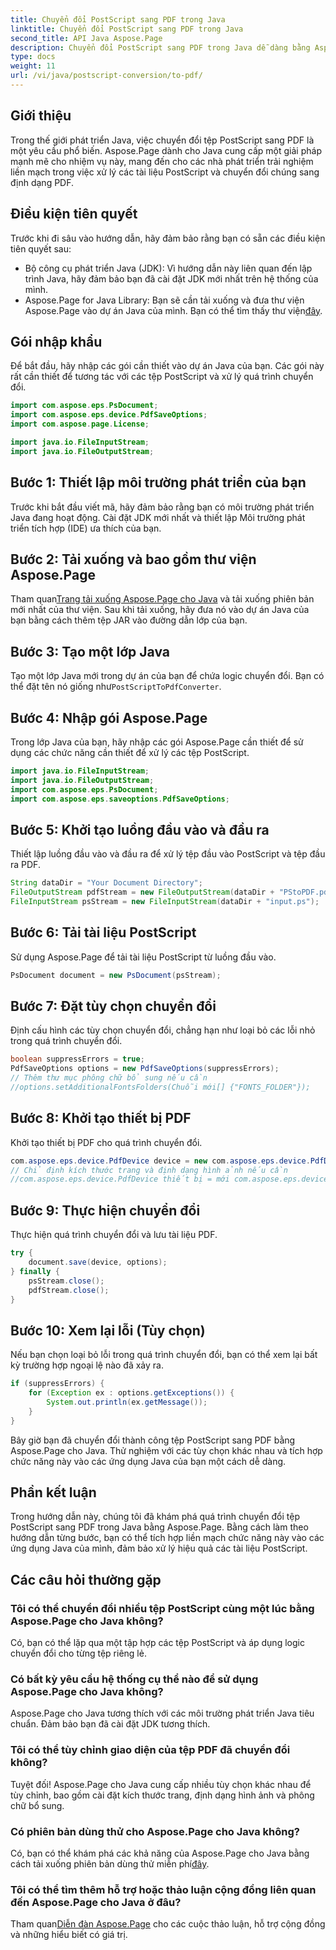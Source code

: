 ```yaml
---
title: Chuyển đổi PostScript sang PDF trong Java
linktitle: Chuyển đổi PostScript sang PDF trong Java
second_title: API Java Aspose.Page
description: Chuyển đổi PostScript sang PDF trong Java dễ dàng bằng Aspose.Page. Hãy làm theo hướng dẫn từng bước của chúng tôi để tích hợp liền mạch. Tải xuống Aspose.Page ngay bây giờ!
type: docs
weight: 11
url: /vi/java/postscript-conversion/to-pdf/
---
```

## Giới thiệu
Trong thế giới phát triển Java, việc chuyển đổi tệp PostScript sang PDF là một yêu cầu phổ biến. Aspose.Page dành cho Java cung cấp một giải pháp mạnh mẽ cho nhiệm vụ này, mang đến cho các nhà phát triển trải nghiệm liền mạch trong việc xử lý các tài liệu PostScript và chuyển đổi chúng sang định dạng PDF.
## Điều kiện tiên quyết
Trước khi đi sâu vào hướng dẫn, hãy đảm bảo rằng bạn có sẵn các điều kiện tiên quyết sau:
- Bộ công cụ phát triển Java (JDK): Vì hướng dẫn này liên quan đến lập trình Java, hãy đảm bảo bạn đã cài đặt JDK mới nhất trên hệ thống của mình.
-  Aspose.Page for Java Library: Bạn sẽ cần tải xuống và đưa thư viện Aspose.Page vào dự án Java của mình. Bạn có thể tìm thấy thư viện[đây](https://releases.aspose.com/page/java/).
## Gói nhập khẩu
Để bắt đầu, hãy nhập các gói cần thiết vào dự án Java của bạn. Các gói này rất cần thiết để tương tác với các tệp PostScript và xử lý quá trình chuyển đổi.
```java
import com.aspose.eps.PsDocument;
import com.aspose.eps.device.PdfSaveOptions;
import com.aspose.page.License;

import java.io.FileInputStream;
import java.io.FileOutputStream;
```
## Bước 1: Thiết lập môi trường phát triển của bạn
Trước khi bắt đầu viết mã, hãy đảm bảo rằng bạn có môi trường phát triển Java đang hoạt động. Cài đặt JDK mới nhất và thiết lập Môi trường phát triển tích hợp (IDE) ưa thích của bạn.
## Bước 2: Tải xuống và bao gồm thư viện Aspose.Page
 Tham quan[Trang tải xuống Aspose.Page cho Java](https://releases.aspose.com/page/java/) và tải xuống phiên bản mới nhất của thư viện. Sau khi tải xuống, hãy đưa nó vào dự án Java của bạn bằng cách thêm tệp JAR vào đường dẫn lớp của bạn.
## Bước 3: Tạo một lớp Java
 Tạo một lớp Java mới trong dự án của bạn để chứa logic chuyển đổi. Bạn có thể đặt tên nó giống như`PostScriptToPdfConverter`.
## Bước 4: Nhập gói Aspose.Page
Trong lớp Java của bạn, hãy nhập các gói Aspose.Page cần thiết để sử dụng các chức năng cần thiết để xử lý các tệp PostScript.
```java
import java.io.FileInputStream;
import java.io.FileOutputStream;
import com.aspose.eps.PsDocument;
import com.aspose.eps.saveoptions.PdfSaveOptions;
```
## Bước 5: Khởi tạo luồng đầu vào và đầu ra
Thiết lập luồng đầu vào và đầu ra để xử lý tệp đầu vào PostScript và tệp đầu ra PDF.
```java
String dataDir = "Your Document Directory";
FileOutputStream pdfStream = new FileOutputStream(dataDir + "PStoPDF.pdf");
FileInputStream psStream = new FileInputStream(dataDir + "input.ps");
```
## Bước 6: Tải tài liệu PostScript
Sử dụng Aspose.Page để tải tài liệu PostScript từ luồng đầu vào.
```java
PsDocument document = new PsDocument(psStream);
```
## Bước 7: Đặt tùy chọn chuyển đổi
Định cấu hình các tùy chọn chuyển đổi, chẳng hạn như loại bỏ các lỗi nhỏ trong quá trình chuyển đổi.
```java
boolean suppressErrors = true;
PdfSaveOptions options = new PdfSaveOptions(suppressErrors);
// Thêm thư mục phông chữ bổ sung nếu cần
//options.setAdditionalFontsFolders(Chuỗi mới[] {"FONTS_FOLDER"});
```
## Bước 8: Khởi tạo thiết bị PDF
Khởi tạo thiết bị PDF cho quá trình chuyển đổi.
```java
com.aspose.eps.device.PdfDevice device = new com.aspose.eps.device.PdfDevice(pdfStream);
// Chỉ định kích thước trang và định dạng hình ảnh nếu cần
//com.aspose.eps.device.PdfDevice thiết bị = mới com.aspose.eps.device.PdfDevice(pdfStream, new Dimension(595, 842));
```
## Bước 9: Thực hiện chuyển đổi
Thực hiện quá trình chuyển đổi và lưu tài liệu PDF.
```java
try {
    document.save(device, options);
} finally {
    psStream.close();
    pdfStream.close();
}
```
## Bước 10: Xem lại lỗi (Tùy chọn)
Nếu bạn chọn loại bỏ lỗi trong quá trình chuyển đổi, bạn có thể xem lại bất kỳ trường hợp ngoại lệ nào đã xảy ra.
```java
if (suppressErrors) {
    for (Exception ex : options.getExceptions()) {
        System.out.println(ex.getMessage());
    }
}
```
Bây giờ bạn đã chuyển đổi thành công tệp PostScript sang PDF bằng Aspose.Page cho Java. Thử nghiệm với các tùy chọn khác nhau và tích hợp chức năng này vào các ứng dụng Java của bạn một cách dễ dàng.
## Phần kết luận
Trong hướng dẫn này, chúng tôi đã khám phá quá trình chuyển đổi tệp PostScript sang PDF trong Java bằng Aspose.Page. Bằng cách làm theo hướng dẫn từng bước, bạn có thể tích hợp liền mạch chức năng này vào các ứng dụng Java của mình, đảm bảo xử lý hiệu quả các tài liệu PostScript.

## Các câu hỏi thường gặp
### Tôi có thể chuyển đổi nhiều tệp PostScript cùng một lúc bằng Aspose.Page cho Java không?
Có, bạn có thể lặp qua một tập hợp các tệp PostScript và áp dụng logic chuyển đổi cho từng tệp riêng lẻ.
### Có bất kỳ yêu cầu hệ thống cụ thể nào để sử dụng Aspose.Page cho Java không?
Aspose.Page cho Java tương thích với các môi trường phát triển Java tiêu chuẩn. Đảm bảo bạn đã cài đặt JDK tương thích.
### Tôi có thể tùy chỉnh giao diện của tệp PDF đã chuyển đổi không?
Tuyệt đối! Aspose.Page cho Java cung cấp nhiều tùy chọn khác nhau để tùy chỉnh, bao gồm cài đặt kích thước trang, định dạng hình ảnh và phông chữ bổ sung.
### Có phiên bản dùng thử cho Aspose.Page cho Java không?
 Có, bạn có thể khám phá các khả năng của Aspose.Page cho Java bằng cách tải xuống phiên bản dùng thử miễn phí[đây](https://releases.aspose.com/).
### Tôi có thể tìm thêm hỗ trợ hoặc thảo luận cộng đồng liên quan đến Aspose.Page cho Java ở đâu?
 Tham quan[Diễn đàn Aspose.Page](https://forum.aspose.com/c/page/39) cho các cuộc thảo luận, hỗ trợ cộng đồng và những hiểu biết có giá trị.